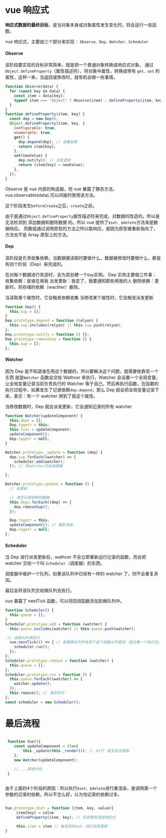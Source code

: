 # vue 响应式

**响应式数据的最终目标**，是当对象本身或对象属性发生变化时，将会运行一些函数。

vue 响应式，主要由三个部分来实现：
`Observe、Dep、Watcher、Scheduler`

#### Observe

该阶段要实现的目标非常简单，就是把一个普通对象转换成响应式对象。
通过`Object.defineProperty`（属性描述符），将对象中属性，转换成带有 `get、set` 的属性，这样一来，当返回或修改时，就有机会做一些事情。

```js
function Observe(data) {
  for (const key in data) {
    const item = data[key];
    typeof item === "object" ? Observe(item) : defineProperty(item, key);
  }
}
function defineProperty(item, key) {
  const dep = new Dep();
  Object.defineProperty(item, key, {
    configurable: true,
    enumerable: true,
    get() {
      dep.depend(dep); // 收集依赖
      return item[key];
    },
    set(newValue) {
      dep.notify(); // 派发更新
      return (item[key] = newValue);
    },
  });
}
```

Observe 是 vue 内部的构造器，但 vue 暴露了静态方法，vue.observable(data),可以间接的使用该方法。

这个阶段发生`beforeCreate`之后，`create`之前。

由于是通过`Object.defineProperty`属性描述符来完成，对数据的改造的。所以是无法检测到 添加数据和删除数据 的。所以 vue 提供了`$set、$delete`方法来是数据响应。
而数组通过调用原型的方法之所以能响应，是因为原型被重新指向了，方法也不是 Array 原型上的方法。

#### Dep

该阶段是负责收集依赖，当数据被读取时要做什么，数据被修改时要做什么，都是有则个阶段（Dep）来完成的。

在对每个数据进行改造时，会为其创建一个`Dep`实例。
Dep 实例主要做三件事：
收集依赖：是谁在用我
派发更新：我变了，我要通知那些用我的人
删除依赖：更新时，将存储的依赖（wacther）删除。

当读取某个属性时，它会触发依赖收集
当修改某个属性时，它会触发派发更新

```js
function Dep() {
  this.sup = [];
}
Dep.prototype.depend = function (relyon) {
  this.sup.includes(relyon) || this.sup.push(relyon);
};
Dep.prototype.notify = function () {};
Dep.prototype.removeSup = function () {
  this.sup = [];
};
```

#### Watcher

因为 Dep 是不知道谁在用这个数据的，所以要解决这个问题，就需要依靠另一个东西 就是`Watcher`
函数会交给 Wathcer 来执行，Watcher 会设置一个全局变量，让全局变量记录当前负责执行的 Watcher 等于自己，然后再执行函数，在函数的执行过程中，如果发生了记录依赖`dep.depend`，那么 Dep 就会把全局变量记录下来，表示：有一个 watcher 用到了我这个属性。

当修改数据时，Dep 就会派发更新，它会通知记录的所有 watcher

```js
function Watcher(updateComponent) {
  this.deps = [];
  Dep.tagetr = this;
  this.func = updateComponent;
  updateComponent();
  Dep.tagetr = null;
}

Watcher.prototype._update = function (dep) {
  dep.sup.forEach((watcher) => {
    scheduler.add(watcher);
  }); // 将watcher交给调度器

};

Watcher.prototype.update = function () {
  // 会更新

  // 清空记录依赖的数据
  this.deps.forEach((dep) => {
    dep.removeSup();
  });

  Dep.tagetr = this;
  updateComponent(); // 重新渲染
  Dep.tagetr = null;
};
```

#### Scheduler

当 Dep 进行派发更新后，wathcer 不会立即重新运行记录的函数，而会把 watcher 交给一个叫 `Scheduler`（调度器）的东西。

调度器中维护一个队列，如果该队列中已经有一样的 watcher 了，则不会重复添加。

最后会将该队列交给微队列去执行。

vue 暴露了 nextTick 函数，可以将回调函数添加到微队列中。

```js
function Scheduler() {
  this.queue = [];
}
Scheduler.prototype.add = function (watcher) {
  this.queue.includes(watcher) || this.queue.push(watcher);

 // 由微队列来执行
  vue.nextTick(() => { // 就算微队列中有多个这个函数也不用怕，因为第一个执行后，scheduler队列中就已经为空了
    scheduler.run();
  });
};
Scheduler.prototype.remove = function (watcher) {
  this.queue = [];
};
Scheduler.prototype.run = function () {
  this.queue.forEach((watcher) => {
    watcher.update();
  });
  this.remove(); // 清空队列
};
const scheduler = new Scheduler();
```


# 最后流程
```js
 
 function Vue(){
    const updateComponent = ()=>{
        this._update(this._render()); // diff 发生在这里面
    };
    new Watcher(updateComponent);

    // ...其他代码 
 }
 
```

由于上面的4个阶段的原因：所以执行`$set、$delete`进行重渲染，是调用第一个参数的记录的依赖，所以不怎么好，以为怕记录的依赖过多。

```js

Vue.prototype.$set = function (item, key, value){
     item[key] = value
     defineProperty(item, key); // 将其属性变成响应式

     this.item = item // 触发其的set，进行派发更新
}

```